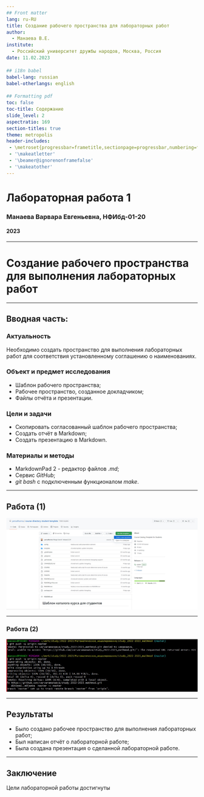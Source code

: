 ```yaml
---
## Front matter
lang: ru-RU
title: Создание рабочего пространства для лабораторных работ
author:
  - Манаева В.Е.
institute:
  - Российский университет дружбы народов, Москва, Россия
date: 11.02.2023

## i18n babel
babel-lang: russian
babel-otherlangs: english

## Formatting pdf
toc: false
toc-title: Содержание
slide_level: 2
aspectratio: 169
section-titles: true
theme: metropolis
header-includes:
 - \metroset{progressbar=frametitle,sectionpage=progressbar,numbering=fraction}
 - '\makeatletter'
 - '\beamer@ignorenonframefalse'
 - '\makeatother'
---
```


# Лабораторная работа 1

### Манаева Варвара Евгеньевна, НФИбд-01-20

#### 2023

---

# Создание рабочего пространства для выполнения лабораторных работ 

---

## Вводная часть:

### Актуальность

Необходимо создать пространство для выполнения лабораторных работ для соответствия установленному соглашению о наименованиях.

### Объект и предмет исследования

- Шаблон рабочего пространства; 
- Рабочее пространство, созданное докладчиком;
- Файлы отчёта и презентации. 

### Цели и задачи

- Скопировать согласованный шаблон рабочего пространства;
- Создать отчёт в Markdown;
- Создать презентацию в Markdown.

### Материалы и методы

- MarkdownPad 2 - редактор файлов *.md*;
- Сервис *GitHub*;
- *git bash* с подключенным функционалом *make*.

---

## Работа (1)

![Скопирован шаблон](./image/1_01.jpg)

---

### Работа (2)

![Результат сведения веток и обновления файлов](./image/1_08.jpg)

---

## Результаты

- Было создано рабочее пространство для выполнения лабораторных работ;
- Был написан отчёт о лабораторной работе;
- Была создана презентация о сделанной лабораторной работе.

---

## Заключение

Цели лабораторной работы достигнуты
